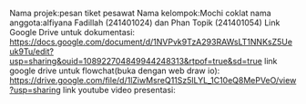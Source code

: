 Nama projek:pesan tiket pesawat
Nama kelompok:Mochi coklat
nama anggota:alfiyana Fadillah (241401024) dan Phan Topik (241401054)
Link Google Drive untuk dokumentasi: https://docs.google.com/document/d/1NVPvk9TzA293RAWsLT1NNKsZ5Ueuk9Tu/edit?usp=sharing&ouid=108922704849944248313&rtpof=true&sd=true
link google drive untuk flowchat(buka dengan web draw io): https://drive.google.com/file/d/1lZiwMsreQ11Sz5lLYL_1C10eQ8MePVeO/view?usp=sharing
link youtube video presentasi:
